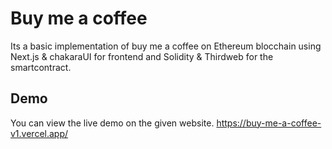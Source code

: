 # Buy me a coffee

Its a basic implementation of buy me a coffee on Ethereum blocchain using Next.js & chakaraUI for frontend and Solidity & Thirdweb for the smartcontract.

## Demo

You can view the live demo on the given website.
https://buy-me-a-coffee-v1.vercel.app/

